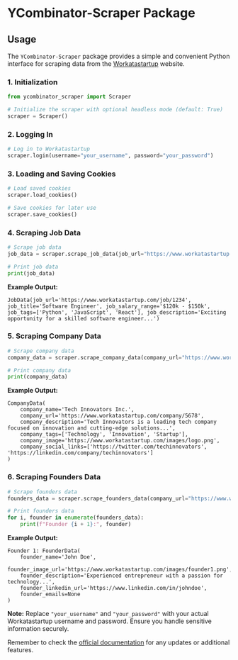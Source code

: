 # YCombinator-Scraper Package

## Usage

The `YCombinator-Scraper` package provides a simple and convenient Python interface for scraping data from the [Workatastartup](https://www.workatastartup.com/companies) website.

### 1. Initialization

```python
from ycombinator_scraper import Scraper

# Initialize the scraper with optional headless mode (default: True)
scraper = Scraper()
```

### 2. Logging In

```python
# Log in to Workatastartup
scraper.login(username="your_username", password="your_password")
```

### 3. Loading and Saving Cookies

```python
# Load saved cookies
scraper.load_cookies()

# Save cookies for later use
scraper.save_cookies()
```

### 4. Scraping Job Data

```python
# Scrape job data
job_data = scraper.scrape_job_data(job_url="https://www.workatastartup.com/job/1234")

# Print job data
print(job_data)
```

**Example Output:**
```plaintext
JobData(job_url='https://www.workatastartup.com/job/1234', job_title='Software Engineer', job_salary_range='$120k - $150k', job_tags=['Python', 'JavaScript', 'React'], job_description='Exciting opportunity for a skilled software engineer...')
```

### 5. Scraping Company Data

```python
# Scrape company data
company_data = scraper.scrape_company_data(company_url="https://www.workatastartup.com/company/5678")

# Print company data
print(company_data)
```

**Example Output:**
```plaintext
CompanyData(
    company_name='Tech Innovators Inc.',
    company_url='https://www.workatastartup.com/company/5678',
    company_description='Tech Innovators is a leading tech company focused on innovation and cutting-edge solutions...',
    company_tags=['Technology', 'Innovation', 'Startup'],
    company_image='https://www.workatastartup.com/images/logo.png',
    company_social_links=['https://twitter.com/techinnovators', 'https://linkedin.com/company/techinnovators']
)
```

### 6. Scraping Founders Data

```python
# Scrape founders data
founders_data = scraper.scrape_founders_data(company_url="https://www.workatastartup.com/company/5678")

# Print founders data
for i, founder in enumerate(founders_data):
    print(f"Founder {i + 1}:", founder)
```

**Example Output:**
```plaintext
Founder 1: FounderData(
    founder_name='John Doe',
    founder_image_url='https://www.workatastartup.com/images/founder1.png',
    founder_description='Experienced entrepreneur with a passion for technology...',
    founder_linkedin_url='https://www.linkedin.com/in/johndoe',
    founder_emails=None
)
```

**Note:** Replace `"your_username"` and `"your_password"` with your actual Workatastartup username and password. Ensure you handle sensitive information securely.

Remember to check the [official documentation](https://github.com/your-username/ycombinator-scraper) for any updates or additional features.
